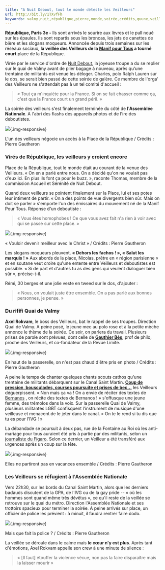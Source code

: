 ```yaml
---
title: "A Nuit Debout, tout le monde déteste les Veilleurs"
url: http://bit.ly/1TXvfFh
keywords: valmy,nuit,république,pierre,monde,soirée,crédits,quune,veillée,déteste,place,veilleurs,quai
---
```

**République, Paris 3e -** Ils sont arrivés le sourire aux lèvres et le pull noué sur les épaules. Ils sont repartis sous les broncas, les jets de canettes de bière et les slogans moqueurs. Annoncée depuis trois semaines sur les réseaux sociaux, **la veillée des Veilleurs de la [Manif pour Tous](http://www.streetpress.com/tag/manif-pour-tous) a tourné court** place de la République.

Virée par le service d'ordre de [Nuit Debout](http://www.streetpress.com/tags-editoriaux/nuit-debout), la joyeuse troupe a du se replier sur le quai de Valmy avant de plier bagage à nouveau, après qu'une trentaine de militants est venue les déloger. Charles, polo Ralph Lauren sur le dos, se serait bien passé de cette soirée de galère. Ce membre de l'orga' des Veilleurs ne s'attendait pas à un tel comité d'accueil :

> « Tout ça m'inquiète pour la France. Si on se fait chasser comme ça, c'est que la France court un grand péril. »

La soirée des veilleurs s'est finalement terminée du côté de **l'Assemblée Nationale**. A l'abri des flashs des appareils photos et de l'ire des deboutistes.

![](https://backend.streetpress.com/sites/default/files/veilleurs_08-06-2016.jpg){.img-responsive}

L\'un des veilleurs négocie un accès à la Place de la République / Crédits : Pierre Gautheron

### Virés de République, les veilleurs y croient encore

Place de la République, tout le monde était au courant de la venue des Veilleurs. « On en a parlé entre nous. On a décidé qu'on ne voulait pas d'eux ici. En plus ils font ça pour le buzz. », raconte Thomas, membre de la commission Accueil et Sérénité de Nuit Debout.

Quand deux veilleurs se pointent finalement sur la Place, lui et ses potes leur intiment de partir. « On a des points de vue divergents bien sûr. Mais on doit se parler » s'emporte l'un des émissaires du mouvement né de la Manif Pour Tous. Réponse d'un deboutiste :

> « Vous êtes homophobes ! Ce que vous avez fait n'a rien à voir avec qui se passe sur cette place. »

![](https://backend.streetpress.com/sites/default/files/veilleurs_08-06-2016-2.jpg){.img-responsive}

« Vouloir devenir meilleur avec le Christ » / Crédits : Pierre Gautheron

Les slogans moqueurs pleuvent. **« Dehors les fachos ! », « Salut les marquis ! »** Aux abords de la place, Nicolas, prêtre en « région parisienne » et en soutane veut croire qu'une entente entre Veilleurs et deboutistes est possible. « Si de part et d'autres tu as des gens qui veulent dialoguer bien sûr », précise-t-il.

Rémi, 30 berges et une jolie veste en tweed sur le dos, d'ajouter :

> « Nous, on voulait juste être ensemble. On a pas parlé aux bonnes personnes, je pense. »

### Du rififi Quai de Valmy

**Axel Rokvam**, le boss des Veilleurs, bat le rappel de ses troupes. Direction Quai de Valmy. A peine posé, le jeune mec au polo rose et à la petite mèche annonce le thème de la soirée. Ce soir, on parlera du travail. Plusieurs prises de parole sont prévues, dont celle de **[Gauthier Bès](http://www.streetpress.com/sujet/1445856179-gaultier-bes-catho-pop-et-ecolo-reac)**, prof de philo, proche des Veilleurs, et co-fondateur de la Revue Limite.

![](https://backend.streetpress.com/sites/default/files/veilleurs_08-06-2016-5.jpg){.img-responsive}

En haut de la passerelle, on n\'est pas chaud d\'être pris en photo / Crédits : Pierre Gautheron

A peine le temps de chanter quelques chants scouts cathos qu'une trentaine de militants débarquent sur le Canal Saint Martin. **[Coup de pression, bousculades, courses poursuite et prises de bec...](https://twitter.com/TomasStatius/status/740627819731025920)** les Veilleurs déguerpissent. « Non mais ça va ! On a envie de réciter des textes de [Bernanos](http://bit.ly/1U8OdLx) , on récite des textes de Bernanos ! » s'offusque une jeune femme, des trémolos dans la voix. Sur la passerelle Quai de Valmy, plusieurs militantes LGBT confisquent l'instrument de musique d'une veilleuse et menacent de le jeter dans le canal. « On te le rend si tu dis que tu es pour l'IVG ! »

La débandade se poursuit à deux pas, rue de la Fontaine au Roi où les anti-mariage pour tous auraient été pris à partie par des militants, selon un [journaliste du Figaro](http://www.lefigaro.fr/actualite-france/2016/06/09/01016-20160609ARTFIG00112-les-veilleurs-chasses-par-des-militants-de-nuit-debout-a-paris.php). Selon ce dernier, un Veilleur a été transféré aux urgences après un coup sur la tête.

![](https://backend.streetpress.com/sites/default/files/veilleurs_08-06-2016-6.jpg){.img-responsive}

Elles ne partiront pas en vacances ensemble / Crédits : Pierre Gautheron

### Les Veilleurs se réfugient à l'Assemblée Nationale

Vers 22h30, sur les bords du Canal Saint Martin, alors que les derniers badauds discutent de la GPA, de l'IVG ou de la gay pride -- « où les hommes sont quand même très dévêtus », ce qu'il reste de la veillée se retrouve sur le quai du métro. Direction l'Assemblée Nationale et ses trottoirs spacieux pour terminer la soirée. A peine arrivés sur place, un officier de police les prévient : à minuit, il faudra rentrer faire dodo.

![](https://backend.streetpress.com/sites/default/files/veilleurs_08-06-2016-8.jpg){.img-responsive}

Mais que fait la police ? / Crédits : Pierre Gautheron

La veillée se déroule dans le calme mais **le cœur n'y est plus**. Après tant d'émotions, Axel Rokvam appelle son crew à une minute de silence :

> « \[Il faut\] étouffer la violence vécue, non pas la faire disparaître mais la laisser mourir »
